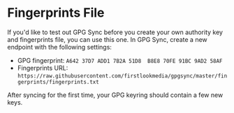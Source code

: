 # Fingerprints File

If you'd like to test out GPG Sync before you create your own authority key and fingerprints file, you can use this one. In GPG Sync, create a new endpoint with the following settings:

* GPG fingerprint: `A642 37D7 ADD1 7B2A 51D8  B8E8 70FE 91BC 9AD2 58AF`
* Fingerprints URL: `https://raw.githubusercontent.com/firstlookmedia/gpgsync/master/fingerprints/fingerprints.txt`

After syncing for the first time, your GPG keyring should contain a few new keys.
